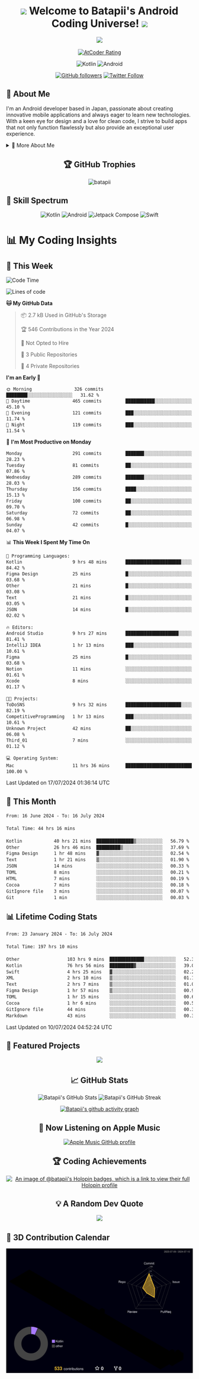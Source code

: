 <h1 align="center">
  <img src="https://media.giphy.com/media/hvRJCLFzcasrR4ia7z/giphy.gif" width="28">
  Welcome to Batapii's Android Coding Universe!
  <img src="https://media.giphy.com/media/hvRJCLFzcasrR4ia7z/giphy.gif" width="28">
</h1>

<p align="center">
  <img src="https://readme-typing-svg.herokuapp.com/?lines=Android+Developer+in+Japan;Always%20learning%20new%20things&font=Fira%20Code&center=true&width=440&height=45&color=f75c7e&vCenter=true&size=22">
</p>

<div align="center">
  
[![AtCoder Rating](https://img.shields.io/endpoint?url=https%3A%2F%2Fatcoder-badges.now.sh%2Fapi%2Fatcoder%2Fjson%2Fbatapii3939)](https://atcoder.jp/users/batapii3939)

![Kotlin](https://img.shields.io/badge/Kotlin-★☆☆☆☆☆☆☆☆☆-brightgreen)
![Android](https://img.shields.io/badge/Android-★☆☆☆☆☆☆☆☆☆-brightgreen)

  
[![GitHub followers](https://img.shields.io/github/followers/batapii?style=social)](https://github.com/batapii)
[![Twitter Follow](https://img.shields.io/twitter/follow/batapii?style=social)](https://twitter.com/batapii3939)

</div>

## 🚀 About Me
I'm an Android developer based in Japan, passionate about creating innovative mobile applications and always eager to learn new technologies. With a keen eye for design and a love for clean code, I strive to build apps that not only function flawlessly but also provide an exceptional user experience.

<details>
<summary>🌟 More About Me</summary>

- 🔭 I'm currently working on revolutionizing mobile productivity apps
- 🌱 I'm currently learning Kotlin Multiplatform and Jetpack Compose
- 👯 I'm looking to collaborate on open-source Android projects
- 💬 Ask me about Android development, Kotlin, and mobile UX design
- ⚡ Fun fact: I can solve a Rubik's cube in under 2 minutes!

</details>

<h2 align="center">🏆 GitHub Trophies</h2>
<p align="center">
  <img src="https://github-profile-trophy.vercel.app/?username=batapii&theme=nord&column=7&no-frame=true&no-bg=true&rank=SECRET,SSS,SS,S,AAA,AA,A,B,C,?" alt="batapii" />
</p>

## 🌈 Skill Spectrum

<div align="center">

![Kotlin](https://img.shields.io/badge/Kotlin-0095D5?style=for-the-badge&logo=kotlin&logoColor=white)
![Android](https://img.shields.io/badge/Android-3DDC84?style=for-the-badge&logo=android&logoColor=white)
![Jetpack Compose](https://img.shields.io/badge/Jetpack%20Compose-4285F4?style=for-the-badge&logo=jetpackcompose&logoColor=white)
![Swift](https://img.shields.io/badge/Swift-FA7343?style=for-the-badge&logo=swift&logoColor=white)

</div>


# 📊 My Coding Insights

## 📅 This Week
<!--START_SECTION:waka-week-->
![Code Time](http://img.shields.io/badge/Code%20Time-198%20hrs-blue)

![Lines of code](https://img.shields.io/badge/From%20Hello%20World%20I%27ve%20Written-71.8%20thousand%20lines%20of%20code-blue)

**🐱 My GitHub Data** 

> 📦 2.7 kB Used in GitHub's Storage 
 > 
> 🏆 546 Contributions in the Year 2024
 > 
> 🚫 Not Opted to Hire
 > 
> 📜 3 Public Repositories 
 > 
> 🔑 4 Private Repositories 
 > 
**I'm an Early 🐤** 

```text
🌞 Morning                326 commits         ████████░░░░░░░░░░░░░░░░░   31.62 % 
🌆 Daytime                465 commits         ███████████░░░░░░░░░░░░░░   45.10 % 
🌃 Evening                121 commits         ███░░░░░░░░░░░░░░░░░░░░░░   11.74 % 
🌙 Night                  119 commits         ███░░░░░░░░░░░░░░░░░░░░░░   11.54 % 
```
📅 **I'm Most Productive on Monday** 

```text
Monday                   291 commits         ███████░░░░░░░░░░░░░░░░░░   28.23 % 
Tuesday                  81 commits          ██░░░░░░░░░░░░░░░░░░░░░░░   07.86 % 
Wednesday                289 commits         ███████░░░░░░░░░░░░░░░░░░   28.03 % 
Thursday                 156 commits         ████░░░░░░░░░░░░░░░░░░░░░   15.13 % 
Friday                   100 commits         ██░░░░░░░░░░░░░░░░░░░░░░░   09.70 % 
Saturday                 72 commits          ██░░░░░░░░░░░░░░░░░░░░░░░   06.98 % 
Sunday                   42 commits          █░░░░░░░░░░░░░░░░░░░░░░░░   04.07 % 
```


📊 **This Week I Spent My Time On** 

```text
💬 Programming Languages: 
Kotlin                   9 hrs 48 mins       █████████████████████░░░░   84.42 % 
Figma Design             25 mins             █░░░░░░░░░░░░░░░░░░░░░░░░   03.68 % 
Other                    21 mins             █░░░░░░░░░░░░░░░░░░░░░░░░   03.08 % 
Text                     21 mins             █░░░░░░░░░░░░░░░░░░░░░░░░   03.05 % 
JSON                     14 mins             █░░░░░░░░░░░░░░░░░░░░░░░░   02.02 % 

🔥 Editors: 
Android Studio           9 hrs 27 mins       ████████████████████░░░░░   81.41 % 
IntelliJ IDEA            1 hr 13 mins        ███░░░░░░░░░░░░░░░░░░░░░░   10.61 % 
Figma                    25 mins             █░░░░░░░░░░░░░░░░░░░░░░░░   03.68 % 
Notion                   11 mins             ░░░░░░░░░░░░░░░░░░░░░░░░░   01.61 % 
Xcode                    8 mins              ░░░░░░░░░░░░░░░░░░░░░░░░░   01.17 % 

🐱‍💻 Projects: 
ToDoSNS                  9 hrs 32 mins       █████████████████████░░░░   82.19 % 
CompetitiveProgramming   1 hr 13 mins        ███░░░░░░░░░░░░░░░░░░░░░░   10.61 % 
Unknown Project          42 mins             ██░░░░░░░░░░░░░░░░░░░░░░░   06.08 % 
Third_01                 7 mins              ░░░░░░░░░░░░░░░░░░░░░░░░░   01.12 % 

💻 Operating System: 
Mac                      11 hrs 36 mins      █████████████████████████   100.00 % 
```


 Last Updated on 17/07/2024 01:36:14 UTC
<!--END_SECTION:waka-week-->

## 📅 This Month
<!--START_SECTION:wakamonth-->

```txt
From: 16 June 2024 - To: 16 July 2024

Total Time: 44 hrs 16 mins

Kotlin            40 hrs 21 mins  ██████████████▒░░░░░░░░░░   56.79 %
Other             26 hrs 46 mins  █████████▒░░░░░░░░░░░░░░░   37.69 %
Figma Design      1 hr 48 mins    ▓░░░░░░░░░░░░░░░░░░░░░░░░   02.54 %
Text              1 hr 21 mins    ▒░░░░░░░░░░░░░░░░░░░░░░░░   01.90 %
JSON              14 mins         ░░░░░░░░░░░░░░░░░░░░░░░░░   00.33 %
TOML              8 mins          ░░░░░░░░░░░░░░░░░░░░░░░░░   00.21 %
HTML              7 mins          ░░░░░░░░░░░░░░░░░░░░░░░░░   00.19 %
Cocoa             7 mins          ░░░░░░░░░░░░░░░░░░░░░░░░░   00.18 %
GitIgnore file    3 mins          ░░░░░░░░░░░░░░░░░░░░░░░░░   00.07 %
Git               1 min           ░░░░░░░░░░░░░░░░░░░░░░░░░   00.03 %
```

<!--END_SECTION:wakamonth-->

## 📊 Lifetime Coding Stats

<!--START_SECTION:wakaalltime-->

```txt
From: 23 January 2024 - To: 16 July 2024

Total Time: 197 hrs 10 mins

Other                  103 hrs 9 mins  █████████████░░░░░░░░░░░░   52.32 %
Kotlin                 76 hrs 56 mins  █████████▓░░░░░░░░░░░░░░░   39.02 %
Swift                  4 hrs 25 mins   ▓░░░░░░░░░░░░░░░░░░░░░░░░   02.24 %
XML                    2 hrs 10 mins   ▒░░░░░░░░░░░░░░░░░░░░░░░░   01.11 %
Text                   2 hrs 7 mins    ▒░░░░░░░░░░░░░░░░░░░░░░░░   01.08 %
Figma Design           1 hr 57 mins    ▒░░░░░░░░░░░░░░░░░░░░░░░░   00.99 %
TOML                   1 hr 15 mins    ░░░░░░░░░░░░░░░░░░░░░░░░░   00.64 %
Cocoa                  1 hr 6 mins     ░░░░░░░░░░░░░░░░░░░░░░░░░   00.56 %
GitIgnore file         44 mins         ░░░░░░░░░░░░░░░░░░░░░░░░░   00.38 %
Markdown               43 mins         ░░░░░░░░░░░░░░░░░░░░░░░░░   00.37 %
```

<!--END_SECTION:wakaalltime-->

Last Updated on 10/07/2024 04:52:24 UTC

## 🌟 Featured Projects

<div align="center">
  <a href="https://github.com/batapii/ToDoSNS">
    <img src="https://github-readme-stats.vercel.app/api/pin/?username=batapii&repo=ToDoSNS&theme=radical" />
  </a>

## 📈 GitHub Stats

<div align="center">
  <img src="https://github-readme-stats.vercel.app/api?username=batapii&show_icons=true&theme=radical" alt="Batapii's GitHub Stats" />
  <img src="https://github-readme-streak-stats.herokuapp.com/?user=batapii&theme=radical" alt="Batapii's GitHub Streak" />
  
[![Batapii's github activity graph](https://github-readme-activity-graph.vercel.app/graph?username=batapii&theme=react-dark)](https://github.com/ashutosh00710/github-readme-activity-graph)
</div>

## 🎵 Now Listening on Apple Music

<div align="center">
  
[![Apple Music GitHub profile](https://music-profile.rayriffy.com/theme/dark.svg?uid=001005.6598667d2ffd4a10a4f429edd0ba24c4.1156)](https://github.com/rayriffy/apple-music-github-profile)

</div>


## 🏆 Coding Achievements

<div align="center">

[![An image of @batapii's Holopin badges, which is a link to view their full Holopin profile](https://holopin.me/batapii)](https://holopin.io/@batapii)

</div>

## 💡 A Random Dev Quote

<div align="center">

![](https://quotes-github-readme.vercel.app/api?type=horizontal&theme=radical)

</div>

</div>

## 🚀 3D Contribution Calendar

<div align="center">
  
![](./profile-3d-contrib/profile-night-rainbow.svg)

</div>
